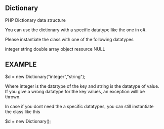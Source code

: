 Dictionary
----------------------------------------------------------------------------------------------------------------------------

PHP Dictionary data structure

You can use the dictionary with a specific datatype like the one in c#. 

Please instantiate the class with one of the following datatypes

  integer
  string
  double
  array
  object
  resource
  NULL

EXAMPLE
---------------------------------------------------------------------------------------------------------------------------
$d = new Dictionary("integer","string");

Where integer is the datatype of the key and string is the datatype of value. If you give a wrong datatype for the key values,
an exception willl be thrown. 


In case if you dont need the a specific datatypes, you can still instantiate the class like this

$d = new Dictionary();
